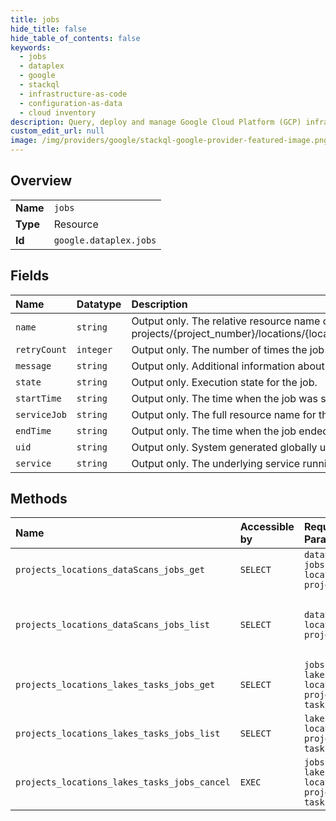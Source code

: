 ```yaml
---
title: jobs
hide_title: false
hide_table_of_contents: false
keywords:
  - jobs
  - dataplex
  - google    
  - stackql
  - infrastructure-as-code
  - configuration-as-data
  - cloud inventory
description: Query, deploy and manage Google Cloud Platform (GCP) infrastructure and resources using SQL
custom_edit_url: null
image: /img/providers/google/stackql-google-provider-featured-image.png
---
```

  
    

## Overview
<table><tbody>
<tr><td><b>Name</b></td><td><code>jobs</code></td></tr>
<tr><td><b>Type</b></td><td>Resource</td></tr>
<tr><td><b>Id</b></td><td><code>google.dataplex.jobs</code></td></tr>
</tbody></table>

## Fields
| Name | Datatype | Description |
|:-----|:---------|:------------|
| `name` | `string` | Output only. The relative resource name of the job, of the form: projects/&#123;project_number&#125;/locations/&#123;location_id&#125;/lakes/&#123;lake_id&#125;/tasks/&#123;task_id&#125;/jobs/&#123;job_id&#125;. |
| `retryCount` | `integer` | Output only. The number of times the job has been retried (excluding the initial attempt). |
| `message` | `string` | Output only. Additional information about the current state. |
| `state` | `string` | Output only. Execution state for the job. |
| `startTime` | `string` | Output only. The time when the job was started. |
| `serviceJob` | `string` | Output only. The full resource name for the job run under a particular service. |
| `endTime` | `string` | Output only. The time when the job ended. |
| `uid` | `string` | Output only. System generated globally unique ID for the job. |
| `service` | `string` | Output only. The underlying service running a job. |
## Methods
| Name | Accessible by | Required Params | Description |
|:-----|:--------------|:----------------|:------------|
| `projects_locations_dataScans_jobs_get` | `SELECT` | `dataScansId, jobsId, locationsId, projectsId` | Gets a DataScanJob resource. |
| `projects_locations_dataScans_jobs_list` | `SELECT` | `dataScansId, locationsId, projectsId` | Lists DataScanJobs under the given DataScan. |
| `projects_locations_lakes_tasks_jobs_get` | `SELECT` | `jobsId, lakesId, locationsId, projectsId, tasksId` | Get job resource. |
| `projects_locations_lakes_tasks_jobs_list` | `SELECT` | `lakesId, locationsId, projectsId, tasksId` | Lists Jobs under the given task. |
| `projects_locations_lakes_tasks_jobs_cancel` | `EXEC` | `jobsId, lakesId, locationsId, projectsId, tasksId` | Cancel jobs running for the task resource. |

